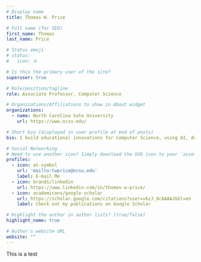 ```yaml
---
# Display name
title: Thomas W. Price

# Full name (for SEO)
first_name: Thomas
last_name: Price

# Status emoji
# status:
#   icon: ☕️

# Is this the primary user of the site?
superuser: true

# Role/position/tagline
role: Associate Professor, Computer Science

# Organizations/Affiliations to show in About widget
organizations:
  - name: North Carolina Sate University
    url: https://www.ncsu.edu/

# Short bio (displayed in user profile at end of posts)
bio: I build educational innovations for Computer Science, using AI, data and UX.

# Social Networking
# Need to use another icon? Simply download the SVG icon to your `assets/media/icons/` folder.
profiles:
  - icon: at-symbol
    url: 'mailto:twprice@ncsu.edu'
    label: E-mail Me
  - icon: brands/linkedin
    url: https://www.linkedin.com/in/thomas-w-price/
  - icon: academicons/google-scholar
    url: https://scholar.google.com/citations?user=v6zJ_8cAAAAJ&hl=en
    label: Check out my publications on Google Scholar

# Highlight the author in author lists? (true/false)
highlight_name: true

# Author's website URL
website: ""
---
```

This is a test
